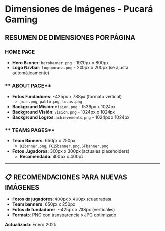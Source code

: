 # Dimensiones de Imágenes - Pucará Gaming

##  **RESUMEN DE DIMENSIONES POR PÁGINA**

### **HOME PAGE**
- **Hero Banner**: `herobanner.png` - 1920px x 800px
- **Logo Navbar**: `logopucara.png` - 200px x 200px (se ajusta automáticamente)

### ** ABOUT PAGE** 
- **Fotos Fundadores**: ~425px x 788px (formato vertical)
  - `juan.png`, `pablo.png`, `lucas.png`
- **Background Misión**: `mision.png` - 1536px x 1024px
- **Background Visión**: `vision.png` - 1024px x 1024px
- **Background Logros**: `achievements.png` - 1024px x 1024px

### ** TEAMS PAGES**
- **Team Banners**: 650px x 250px
  - `D2banner.png`, `FC25banner.png`, `SFbanner.png`
- **Fotos Jugadores**: 300px x 300px (actuales placeholders)
  - **Recomendado**: 400px x 400px




---

## 📋 **RECOMENDACIONES PARA NUEVAS IMÁGENES**
- **Fotos de jugadores**: 400px x 400px (cuadradas)
- **Team banners**: 650px x 250px 
- **Fotos de fundadores**: ~425px x 788px (verticales)
- **Formato**: PNG con transparencia o JPG optimizado

**Actualizado**: Enero 2025

